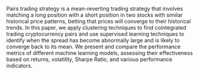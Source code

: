 Pairs trading strategy is a mean-reverting trading strategy that involves matching a long position with a short position in two stocks with similar historical price patterns, betting that prices will converge to their historical trends. In this paper, we apply clustering techniques to find cointegrated trading cryptocurrency pairs and use supervised learning techniques to identify when the spread has become abnormally large and is likely to converge back to its mean. We present and compare the performance metrics of different machine learning models, assessing their effectiveness based on returns, volatility, Sharpe Ratio, and various performance indicators.
